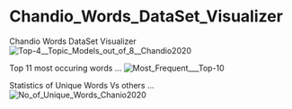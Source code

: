 # Chandio_Words_DataSet_Visualizer
Chandio Words DataSet Visualizer
![Top-4__Topic_Models_out_of_8__Chandio2020](https://github.com/user-attachments/assets/0d273de7-a1a1-4b73-8cba-7cd958ef01d8)

Top 11 most occuring words ...
![Most_Frequent___Top-10](https://github.com/user-attachments/assets/ff9d3729-aff2-4ca1-9189-d780e6ab2c8f)

Statistics of Unique Words Vs others ...
![No_of_Unique_Words_Chanio2020](https://github.com/user-attachments/assets/9be1b9f6-d7fc-441a-973f-8437e2e7ccd9)
